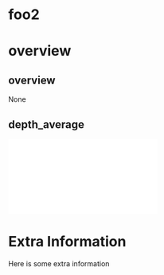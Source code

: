 # foo2

# overview

## overview 

None

## depth_average 

![depth_average](/home/lochy/ASPECT_PROJECT/aspectLib/tests/integration/fixtures/foo2/DepthAverage_t0.00000000e+00.pdf)

# Extra Information

Here is some extra information
